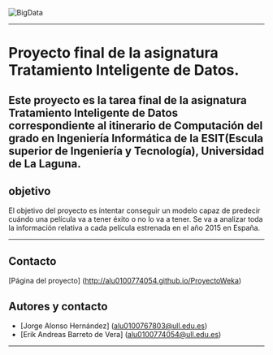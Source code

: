 ![BigData](http://www.silicon.es/wp-content/uploads/2015/09/big-data.jpg)

---

# Proyecto final de la asignatura Tratamiento Inteligente de Datos.

Este proyecto es la tarea final de la asignatura Tratamiento Inteligente de Datos correspondiente al itinerario de Computación del grado en Ingeniería Informática de la ESIT(Escula superior de Ingeniería y Tecnología), Universidad de La Laguna.
---

## objetivo

El objetivo del proyecto es intentar conseguir un modelo capaz de predecir cuándo
una película va a tener éxito o no lo va a tener. Se va a analizar toda la información
relativa a cada película estrenada en el año 2015 en España.

---

## Contacto

[Página del proyecto] (http://alu0100774054.github.io/ProyectoWeka)

## Autores y contacto

+ [Jorge Alonso Hernández] (alu0100767803@ull.edu.es)
+ [Erik Andreas Barreto de Vera] (alu0100774054@ull.edu.es)

---
